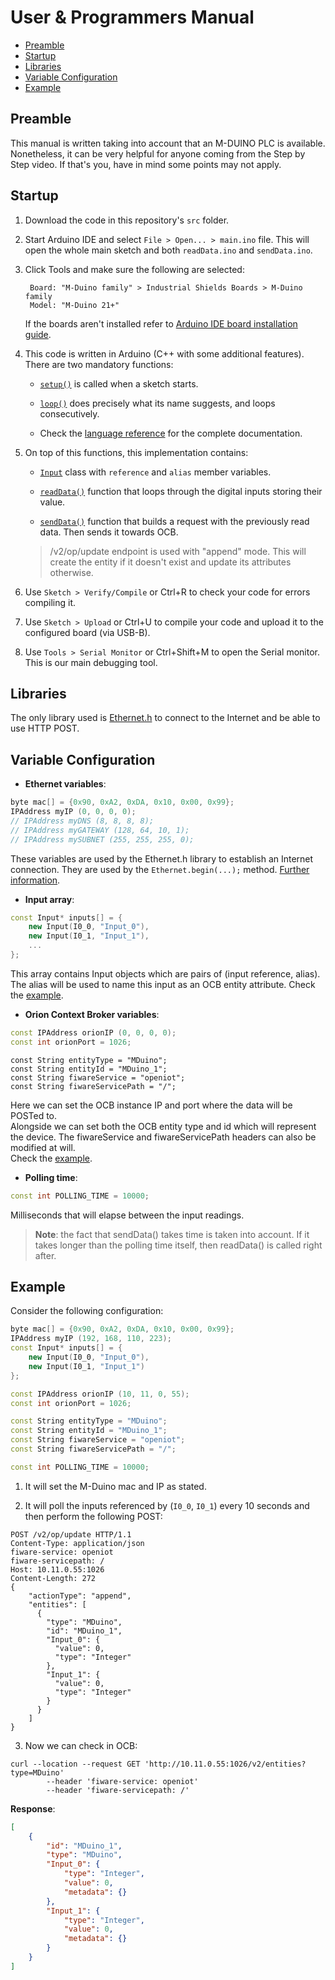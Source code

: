 # User & Programmers Manual

-   [Preamble](#preamble)
-   [Startup](#startup)
-   [Libraries](#libraries)
-   [Variable Configuration](#variable-configuration)
-   [Example](#example)

## Preamble

This manual is written taking into account that an M-DUINO PLC is available. Nonetheless, it can be very helpful for anyone coming from the Step by Step video. If that's you, have in mind some points may not apply.

## Startup

1. Download the code in this repository's `src` folder.

2. Start Arduino IDE and select `File > Open... > main.ino` file. This will open the whole main sketch and both `readData.ino` and `sendData.ino`.

3. Click Tools and make sure the following are selected:

        Board: "M-Duino family" > Industrial Shields Boards > M-Duino family
        Model: "M-Duino 21+"

    If the boards aren't installed refer to [Arduino IDE board installation guide](https://www.industrialshields.com/first-steps-with-the-industrial-arduino-based-plc-s-and-the-panel-pc-s-raspberry-pi-based#boards).

4. This code is written in Arduino (C++ with some additional features). There are two mandatory functions:
    - [`setup()`](https://www.arduino.cc/reference/en/language/structure/sketch/setup/) is called when a sketch starts.

    - [`loop()`](https://www.arduino.cc/reference/en/language/structure/sketch/loop/) does precisely what its name suggests, and loops consecutively.

    - Check the [language reference](https://www.arduino.cc/reference/en/) for the complete documentation.

5. On top of this functions, this implementation contains:
    - [`Input`](/src/main/Input) class with `reference` and `alias` member variables.

    - [`readData()`](/src/main/readData.ino) function that loops through the digital inputs storing their value.

    - [`sendData()`](/src/main/sendData.ino) function that builds a request with the previously read data. Then sends it towards OCB.
    > /v2/op/update endpoint is used with "append" mode. This will create the entity if it doesn't exist and update its attributes otherwise.

6. Use `Sketch > Verify/Compile` or Ctrl+R to check your code for errors compiling it.

7. Use `Sketch > Upload` or Ctrl+U to compile your code and upload it to the configured board (via USB-B).

8. Use `Tools > Serial Monitor` or Ctrl+Shift+M to open the Serial monitor. This is our main debugging tool.

## Libraries

The only library used is [Ethernet.h](https://www.arduino.cc/en/Reference/Ethernet) to connect to the Internet and be able to use HTTP POST.

## Variable Configuration

- **Ethernet variables**:
```c++
byte mac[] = {0x90, 0xA2, 0xDA, 0x10, 0x00, 0x99};
IPAddress myIP (0, 0, 0, 0);
// IPAddress myDNS (8, 8, 8, 8);
// IPAddress myGATEWAY (128, 64, 10, 1);
// IPAddress mySUBNET (255, 255, 255, 0);
```
These variables are used by the Ethernet.h library to establish an Internet connection. They are used by the `Ethernet.begin(...);` method. [Further information](https://www.arduino.cc/en/Reference/EthernetBegin).

- **Input array**:
```c++
const Input* inputs[] = {
    new Input(I0_0, "Input_0"),
    new Input(I0_1, "Input_1"),
    ...
};
```
This array contains Input objects which are pairs of (input reference, alias).  
The alias will be used to name this input as an OCB entity attribute. Check the [example](#example).

- **Orion Context Broker variables**:
```c++
const IPAddress orionIP (0, 0, 0, 0);
const int orionPort = 1026;  
```
```
const String entityType = "MDuino";
const String entityId = "MDuino_1";
const String fiwareService = "openiot";
const String fiwareServicePath = "/";
```
Here we can set the OCB instance IP and port where the data will be POSTed to.  
Alongside we can set both the OCB entity type and id which will represent the device. The fiwareService and fiwareServicePath headers can also be modified at will.  
Check the [example](#example).

- **Polling time**:
```c++
const int POLLING_TIME = 10000;
```
Milliseconds that will elapse between the input readings.
> **Note**: the fact that sendData() takes time is taken into account. If it takes longer than the polling time itself, then readData() is called right after.

## Example

Consider the following configuration:
```c++
byte mac[] = {0x90, 0xA2, 0xDA, 0x10, 0x00, 0x99};
IPAddress myIP (192, 168, 110, 223);
const Input* inputs[] = {
    new Input(I0_0, "Input_0"),
    new Input(I0_1, "Input_1")
};

const IPAddress orionIP (10, 11, 0, 55);
const int orionPort = 1026;

const String entityType = "MDuino";
const String entityId = "MDuino_1";
const String fiwareService = "openiot";
const String fiwareServicePath = "/";

const int POLLING_TIME = 10000;
```
1. It will set the M-Duino mac and IP as stated.

2. It will poll the inputs referenced by (`I0_0`, `I0_1`) every 10 seconds and then perform the following POST:
```http
POST /v2/op/update HTTP/1.1
Content-Type: application/json
fiware-service: openiot
fiware-servicepath: /
Host: 10.11.0.55:1026
Content-Length: 272
{
    "actionType": "append",
    "entities": [
      {
        "type": "MDuino",
        "id": "MDuino_1",
        "Input_0": {
          "value": 0,
          "type": "Integer"
        },
        "Input_1": {
          "value": 0,
          "type": "Integer"
        }
      }
    ]
}
```

3. Now we can check in OCB:
```console
curl --location --request GET 'http://10.11.0.55:1026/v2/entities?type=MDuino'
        --header 'fiware-service: openiot'
        --header 'fiware-servicepath: /'
```
**Response**:
```json
[
    {
        "id": "MDuino_1",
        "type": "MDuino",
        "Input_0": {
            "type": "Integer",
            "value": 0,
            "metadata": {}
        },
        "Input_1": {
            "type": "Integer",
            "value": 0,
            "metadata": {}
        }
    }
]
```
